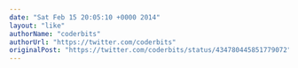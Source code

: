 ```yaml
---
date: "Sat Feb 15 20:05:10 +0000 2014"
layout: "like"
authorName: "coderbits"
authorUrl: "https://twitter.com/coderbits"
originalPost: "https://twitter.com/coderbits/status/434780445851779072"
---
```

